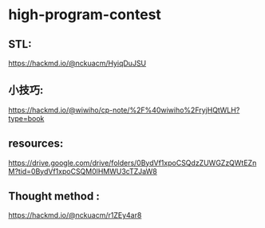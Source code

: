 # high-program-contest

## STL:  
https://hackmd.io/@nckuacm/HyiqDuJSU

## 小技巧:
https://hackmd.io/@wiwiho/cp-note/%2F%40wiwiho%2FryjHQtWLH?type=book

## resources:
https://drive.google.com/drive/folders/0BydVf1xpoCSQdzZUWGZzQWtEZnM?tid=0BydVf1xpoCSQM0lHMWU3cTZJaW8

## Thought method :
https://hackmd.io/@nckuacm/r1ZEy4ar8
